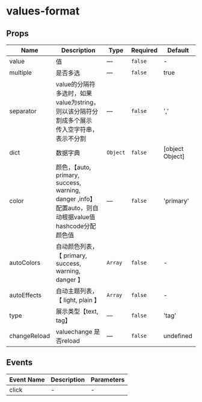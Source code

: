 # values-format

## Props

<!-- @vuese:values-format:props:start -->
|Name|Description|Type|Required|Default|
|---|---|---|---|---|
|value|值|—|`false`|-|
|multiple|是否多选|—|`false`|true|
|separator|value的分隔符<br/>多选时，如果value为string，则以该分隔符分割成多个展示<br/>传入空字符串，表示不分割<br/>|—|`false`|','|
|dict|数据字典|`Object`|`false`|[object Object]|
|color|颜色，【auto, primary, success, warning, danger ,info】配置auto，则自动根据value值hashcode分配颜色值|—|`false`|'primary'|
|autoColors|自动颜色列表，【 primary, success, warning, danger 】|`Array`|`false`|-|
|autoEffects|自动主题列表，【 light, plain 】|`Array`|`false`|-|
|type|展示类型【text, tag】|—|`false`|'tag'|
|changeReload|valuechange 是否reload|—|`false`|undefined|

<!-- @vuese:values-format:props:end -->


## Events

<!-- @vuese:values-format:events:start -->
|Event Name|Description|Parameters|
|---|---|---|
|click|-|-|

<!-- @vuese:values-format:events:end -->


